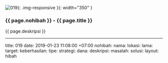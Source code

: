 ![019](/static/img/hibahcms/019.png){: .img-responsive }{: width="350" }

### {{ page.nohibah }} - {{ page.title }}

{{ page.deskripsi }}

---
title: 019
date: 2019-01-23 11:08:00 +07:00
nohibah:
nama:
lokasi:
lama:
target:
keberhasilan:
tipe:
strategi:
dana:
deskripsi:
masalah:
solusi:
layout: hibah
